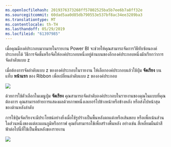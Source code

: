 ```yaml
---
ms.openlocfilehash: 2019376373268ff57802525ba5b7ee6b7a8ff32e
ms.sourcegitcommit: 60dad5aa0d85db790553e537bf8ac34ee3289ba3
ms.translationtype: MT
ms.contentlocale: th-TH
ms.lasthandoff: 05/29/2019
ms.locfileid: "61397985"
---
```

เมื่อคุณมีองค์ประกอบมากมายในรายงาน Power BI จะช่วยให้คุณสามารถจัดการวิธีทับซ้อนองค์ประกอบได้ วิธีการจัดชั้นหรือจัดให้องค์ประกอบหนึ่งอยู่ด้านบนของอีกองค์ประกอบหนึ่งมักเรียกว่าการจัดลำดับแบบ z

เมื่อต้องการจัดลำดับแบบ z ขององค์ประกอบในรายงาน ให้เลือกองค์ประกอบแล้วใช้ปุ่ม **จัดเรียง** บนแท็บ **หน้าแรก** ของ Ribbon เพื่อเปลี่ยนลำดับแบบ z ขององค์ประกอบ

![](media/3-11f-arrange-visual-zorder/3-11f_1.png)

ด้วยการใช้ตัวเลือกในเมนูปุ่ม **จัดเรียง** คุณสามารถจัดลำดับองค์ประกอบในรายงานของคุณในแบบที่คุณต้องการ คุณสามารถย้ายการแสดงผลด้วยภาพหนึ่งเลเยอร์ไปข้างหน้าหรือข้างหลัง หรือส่งไปหน้าสุดของด้านหลังลำดับ

การใช้ปุ่มจัดเรียงจะมีประโยชน์อย่างยิ่งเมื่อใช้รูปร่างเป็นพื้นหลังตกแต่งหรือเส้นขอบ หรือเพื่อเน้นส่วนใดส่วนหนึ่งของแต่ละแผนภูมิหรือกราฟ คุณยังสามารถใช้เพื่อสร้างพื้นหลัง อย่างเช่น สี่เหลี่ยมผืนผ้าสีฟ้าต่อไปนี้ที่ใช้เป็นพื้นหลังของรายงาน

![](media/3-11f-arrange-visual-zorder/3-11f_2.png)

